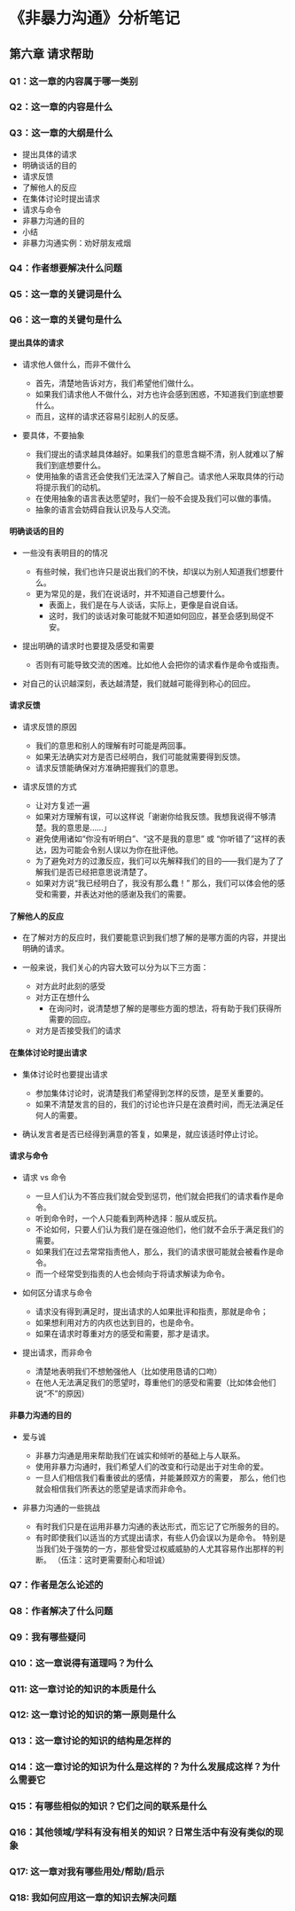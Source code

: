 # 《非暴力沟通》分析笔记

## 第六章 请求帮助

### Q1：这一章的内容属于哪一类别

### Q2：这一章的内容是什么

### Q3：这一章的大纲是什么

- 提出具体的请求
- 明确谈话的目的
- 请求反馈
- 了解他人的反应
- 在集体讨论时提出请求
- 请求与命令
- 非暴力沟通的目的
- 小结
- 非暴力沟通实例：劝好朋友戒烟

### Q4：作者想要解决什么问题

### Q5：这一章的关键词是什么

### Q6：这一章的关键句是什么

#### 提出具体的请求

- 请求他人做什么，而非不做什么
  - 首先，清楚地告诉对方，我们希望他们做什么。
  - 如果我们请求他人不做什么，对方也许会感到困惑，不知道我们到底想要什么。
  - 而且，这样的请求还容易引起别人的反感。

- 要具体，不要抽象
  - 我们提出的请求越具体越好。如果我们的意思含糊不清，别人就难以了解我们到底想要什么。
  - 使用抽象的语言还会使我们无法深入了解自己。请求他人采取具体的行动将提示我们的动机。
  - 在使用抽象的语言表达愿望时，我们一般不会提及我们可以做的事情。
  - 抽象的语言会妨碍自我认识及与人交流。

#### 明确谈话的目的

- 一些没有表明目的的情况
  - 有些时候，我们也许只是说出我们的不快，却误以为别人知道我们想要什么。
  - 更为常见的是，我们在说话时，并不知道自己想要什么。
    - 表面上，我们是在与人谈话，实际上，更像是自说自话。
    - 这时，我们的谈话对象可能就不知道如何回应，甚至会感到局促不安。

- 提出明确的请求时也要提及感受和需要
  - 否则有可能导致交流的困难。比如他人会把你的请求看作是命令或指责。

- 对自己的认识越深刻，表达越清楚，我们就越可能得到称心的回应。

#### 请求反馈

- 请求反馈的原因
  - 我们的意思和别人的理解有时可能是两回事。
  - 如果无法确实对方是否已经明白，我们可能就需要得到反馈。
  - 请求反馈能确保对方准确把握我们的意思。

- 请求反馈的方式
  - 让对方复述一遍
  - 如果对方理解有误，可以这样说「谢谢你给我反馈。我想我说得不够清楚。我的意思是......」
  - 避免使用诸如“你没有听明白”、“这不是我的意思” 或 “你听错了”这样的表达，因为可能会令别人误以为你在批评他。
  - 为了避免对方的过激反应，我们可以先解释我们的目的——我们是为了了解我们是否已经把意思说清楚了。
  - 如果对方说“我已经明白了，我没有那么蠢！”
    那么，我们可以体会他的感受和需要，并表达对他的感谢及我们的需要。

#### 了解他人的反应

- 在了解对方的反应时，我们要能意识到我们想了解的是哪方面的内容，并提出明确的请求。

- 一般来说，我们关心的内容大致可以分为以下三方面：
  - 对方此时此刻的感受
  - 对方正在想什么
    - 在询问时，说清楚想了解的是哪些方面的想法，将有助于我们获得所需要的回应。
  - 对方是否接受我们的请求

#### 在集体讨论时提出请求

- 集体讨论时也要提出请求
  - 参加集体讨论时，说清楚我们希望得到怎样的反馈，是至关重要的。
  - 如果不清楚发言的目的，我们的讨论也许只是在浪费时间，而无法满足任何人的需要。

- 确认发言者是否已经得到满意的答复，如果是，就应该适时停止讨论。

#### 请求与命令

- 请求 vs 命令
  - 一旦人们认为不答应我们就会受到惩罚，他们就会把我们的请求看作是命令。
  - 听到命令时，一个人只能看到两种选择：服从或反抗。
  - 不论如何，只要人们认为我们是在强迫他们，他们就不会乐于满足我们的需要。
  - 如果我们在过去常常指责他人，那么，我们的请求很可能就会被看作是命令。
  - 而一个经常受到指责的人也会倾向于将请求解读为命令。

- 如何区分请求与命令
  - 请求没有得到满足时，提出请求的人如果批评和指责，那就是命令；
  - 如果想利用对方的内疚也达到目的，也是命令。
  - 如果在请求时尊重对方的感受和需要，那才是请求。

- 提出请求，而非命令
  - 清楚地表明我们不想勉强他人（比如使用恳请的口吻）
  - 在他人无法满足我们的愿望时，尊重他们的感受和需要（比如体会他们说“不”的原因）

#### 非暴力沟通的目的

- 爱与诚
  - 非暴力沟通是用来帮助我们在诚实和倾听的基础上与人联系。
  - 使用非暴力沟通时，我们希望人们的改变和行动是出于对生命的爱。
  - 一旦人们相信我们看重彼此的感情，并能兼顾双方的需要，
    那么，他们也就会相信我们所表达的愿望是请求而非命令。

- 非暴力沟通的一些挑战
  - 有时我们只是在运用非暴力沟通的表达形式，而忘记了它所服务的目的。
  - 有时即使我们以适当的方式提出请求，有些人仍会误以为是命令。
    特别是当我们处于强势的一方，那些曾受过权威威胁的人尤其容易作出那样的判断。
    （伍注：这时更需要耐心和坦诚）

### Q7：作者是怎么论述的

### Q8：作者解决了什么问题

### Q9：我有哪些疑问

### Q10：这一章说得有道理吗？为什么

### Q11: 这一章讨论的知识的本质是什么

### Q12: 这一章讨论的知识的第一原则是什么

### Q13：这一章讨论的知识的结构是怎样的

### Q14：这一章讨论的知识为什么是这样的？为什么发展成这样？为什么需要它

### Q15：有哪些相似的知识？它们之间的联系是什么

### Q16：其他领域/学科有没有相关的知识？日常生活中有没有类似的现象

### Q17: 这一章对我有哪些用处/帮助/启示

### Q18: 我如何应用这一章的知识去解决问题
